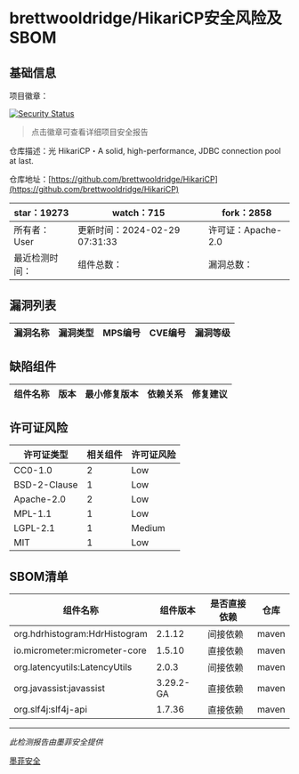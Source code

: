 # brettwooldridge/HikariCP安全风险及SBOM

## 基础信息

项目徽章：

[![Security Status](https://www.murphysec.com/platform3/v31/badge/1770149551312412672.svg)](https://www.murphysec.com/console/report/1694409839512809472/1770149551312412672)

> 点击徽章可查看详细项目安全报告

仓库描述：光 HikariCP・A solid, high-performance, JDBC connection pool at last.

仓库地址：[https://github.com/brettwooldridge/HikariCP](https://github.com/brettwooldridge/HikariCP)

| star：19273 | watch：715 | fork：2858 |
| ----------- | -------------- | ------------ |
| 所有者：User | 更新时间：2024-02-29 07:31:33 | 许可证：Apache-2.0 |
| 最近检测时间： | 组件总数： | 漏洞总数： |




## 漏洞列表

| 漏洞名称 | 漏洞类型 | MPS编号 | CVE编号 | 漏洞等级 |
| ------- | ------ | ------- | ------ | ----- |





## 缺陷组件

| 组件名称 | 版本 | 最小修复版本 | 依赖关系 | 修复建议 |
| -------- | ---- | ------------ | -------- | -------- |





## 许可证风险

| 许可证类型 | 相关组件 | 许可证风险 |
| ---------- | -------- | ---------- |
|CC0-1.0|2|Low|
|BSD-2-Clause|1|Low|
|Apache-2.0|2|Low|
|MPL-1.1|1|Low|
|LGPL-2.1|1|Medium|
|MIT|1|Low|




## SBOM清单

| 组件名称 | 组件版本 | 是否直接依赖 | 仓库 |
| -------- | -------- | ------------ | ---- |
|org.hdrhistogram:HdrHistogram|2.1.12|间接依赖|maven|
|io.micrometer:micrometer-core|1.5.10|直接依赖|maven|
|org.latencyutils:LatencyUtils|2.0.3|间接依赖|maven|
|org.javassist:javassist|3.29.2-GA|直接依赖|maven|
|org.slf4j:slf4j-api|1.7.36|直接依赖|maven|


------

*此检测报告由墨菲安全提供*

[墨菲安全](www.murphysec.com)